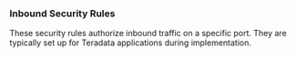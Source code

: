 ### Inbound Security Rules

These security rules authorize inbound traffic on a specific port. They are typically set up for Teradata applications during implementation.
